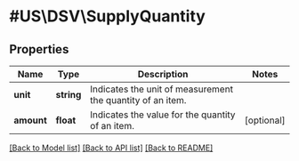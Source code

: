 # #US\DSV\SupplyQuantity

## Properties

Name | Type | Description | Notes
------------ | ------------- | ------------- | -------------
**unit** | **string** | Indicates the unit of measurement the quantity of an item. |
**amount** | **float** | Indicates the value for the quantity of an item. | [optional]


[[Back to Model list]](../) [[Back to API list]](../../Api/US/DSV) [[Back to README]](../../README.md)

